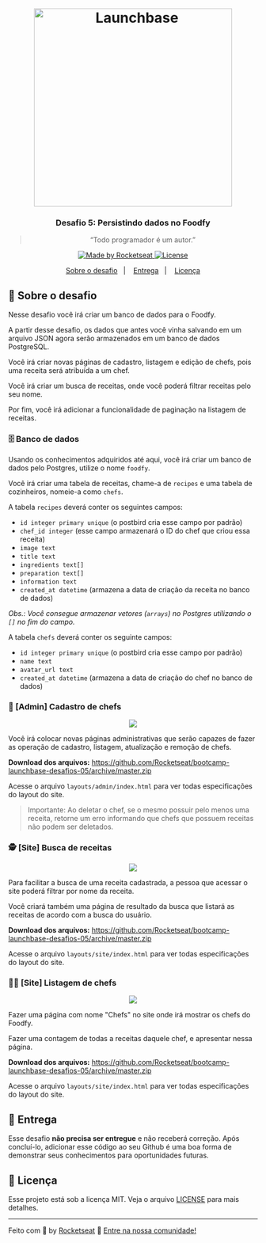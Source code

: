<h1 align="center">
    <img alt="Launchbase" src="https://storage.googleapis.com/golden-wind/bootcamp-launchbase/logo.png" width="400px" />
</h1>

<h3 align="center">
  Desafio 5: Persistindo dados no Foodfy
</h3>

<blockquote align="center">“Todo programador é um autor.”</blockquote>

<p align="center">

  <a href="https://rocketseat.com.br">
    <img alt="Made by Rocketseat" src="https://img.shields.io/badge/made%20by-Rocketseat-%23F8952D">
  </a>

  <a href="LICENSE" >
    <img alt="License" src="https://img.shields.io/badge/license-MIT-%23F8952D">
  </a>

</p>

<p align="center">
  <a href="#rocket-sobre-o-desafio">Sobre o desafio</a>&nbsp;&nbsp;&nbsp;|&nbsp;&nbsp;&nbsp;
  <a href="#calendar-entrega">Entrega</a>&nbsp;&nbsp;&nbsp;|&nbsp;&nbsp;&nbsp;
  <a href="#memo-licença">Licença</a>
</p>

## :rocket: Sobre o desafio

Nesse desafio você irá criar um banco de dados para o Foodfy.

A partir desse desafio, os dados que antes você vinha salvando em um arquivo JSON agora serão armazenados em um banco de dados PostgreSQL.

Você irá criar novas páginas de cadastro, listagem e edição de chefs, pois uma receita será atribuída a um chef.

Você irá criar um busca de receitas, onde você poderá filtrar receitas pelo seu nome.

Por fim, você irá adicionar a funcionalidade de paginação na listagem de receitas.

### :file_cabinet: Banco de dados

Usando os conhecimentos adquiridos até aqui, você irá criar um banco de dados pelo Postgres, utilize o nome `foodfy`.

Você irá criar uma tabela de receitas, chame-a de `recipes` e uma tabela de cozinheiros, nomeie-a como `chefs`.

A tabela `recipes` deverá conter os seguintes campos:

- `id integer primary unique` (o postbird cria esse campo por padrão)
- `chef_id integer` (esse campo armazenará o ID do chef que criou essa receita)
- `image text`
- `title text`
- `ingredients text[]`
- `preparation text[]`
- `information text`
- `created_at datetime` (armazena a data de criação da receita no banco de dados)

_Obs.: Você consegue armazenar vetores (`arrays`) no Postgres utilizando o `[]` no fim do campo._

A tabela `chefs` deverá conter os seguinte campos:

- `id integer primary unique` (o postbird cria esse campo por padrão)
- `name text`
- `avatar_url text`
- `created_at datetime` (armazena a data de criação do chef no banco de dados)

### :fork_and_knife: [Admin] Cadastro de chefs

<div align="center">
   <img src="https://rocketseat-cdn.s3-sa-east-1.amazonaws.com/launchbase/mockup-cadastro-chefs.png" />
</div>

Você irá colocar novas páginas administrativas que serão capazes de fazer as operação de cadastro, listagem, atualização e remoção de chefs.

**Download dos arquivos:** https://github.com/Rocketseat/bootcamp-launchbase-desafios-05/archive/master.zip

Acesse o arquivo `layouts/admin/index.html` para ver todas especificações do layout do site.

> Importante: Ao deletar o chef, se o mesmo possuir pelo menos uma receita, retorne um erro informando que chefs que possuem receitas não podem ser deletados.

### :detective: [Site] Busca de receitas

<div align="center">
   <img src="https://rocketseat-cdn.s3-sa-east-1.amazonaws.com/launchbase/mockup-busca.png" />
</div>

Para facilitar a busca de uma receita cadastrada, a pessoa que acessar o site poderá filtrar por nome da receita.

Você criará também uma página de resultado da busca que listará as receitas de acordo com a busca do usuário.

**Download dos arquivos:** https://github.com/Rocketseat/bootcamp-launchbase-desafios-05/archive/master.zip

Acesse o arquivo `layouts/site/index.html` para ver todas especificações do layout do site.

### :woman_cook: [Site] Listagem de chefs

<div align="center">
   <img src="https://rocketseat-cdn.s3-sa-east-1.amazonaws.com/launchbase/mockup-chefs.png" />
</div>

Fazer uma página com nome "Chefs" no site onde irá mostrar os chefs do Foodfy.

Fazer uma contagem de todas a receitas daquele chef, e apresentar nessa página.

**Download dos arquivos:** https://github.com/Rocketseat/bootcamp-launchbase-desafios-05/archive/master.zip

Acesse o arquivo `layouts/site/index.html` para ver todas especificações do layout do site.

## :calendar: Entrega

Esse desafio **não precisa ser entregue** e não receberá correção. Após concluí-lo, adicionar esse código ao seu Github é uma boa forma de demonstrar seus conhecimentos para oportunidades futuras.

## :memo: Licença

Esse projeto está sob a licença MIT. Veja o arquivo [LICENSE](../LICENSE) para mais detalhes.

---

Feito com :purple_heart: by [Rocketseat](https://rocketseat.com.br) :wave: [Entre na nossa comunidade!](https://discordapp.com/invite/gCRAFhc)
